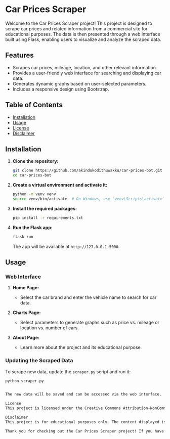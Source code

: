 # Car Prices Scraper

Welcome to the Car Prices Scraper project! This project is designed to scrape car prices and related information from a commercial site for educational purposes. The data is then presented through a web interface built using Flask, enabling users to visualize and analyze the scraped data.

## Features

- Scrapes car prices, mileage, location, and other relevant information.
- Provides a user-friendly web interface for searching and displaying car data.
- Generates dynamic graphs based on user-selected parameters.
- Includes a responsive design using Bootstrap.

## Table of Contents

- [Installation](#installation)
- [Usage](#usage)
- [License](#license)
- [Disclaimer](#disclaimer)

## Installation

1. **Clone the repository:**

    ```bash
    git clone https://github.com/akindukodithuwakku/car-prices-bot.git
    cd car-prices-bot
    ```

2. **Create a virtual environment and activate it:**

    ```bash
    python -m venv venv
    source venv/bin/activate  # On Windows, use `venv\Scripts\activate`
    ```

3. **Install the required packages:**

    ```bash
    pip install -r requirements.txt
    ```

4. **Run the Flask app:**

    ```bash
    flask run
    ```

    The app will be available at `http://127.0.0.1:5000`.

## Usage

### Web Interface

1. **Home Page:**
   - Select the car brand and enter the vehicle name to search for car data.

2. **Charts Page:**
   - Select parameters to generate graphs such as price vs. mileage or location vs. number of cars.

3. **About Page:**
   - Learn more about the project and its educational purpose.

### Updating the Scraped Data

To scrape new data, update the `scraper.py` script and run it:

```bash
python scraper.py


The new data will be saved and can be accessed via the web interface.

License
This project is licensed under the Creative Commons Attribution-NonCommercial-ShareAlike 4.0 International License. See the LICENSE file for details.

Disclaimer
This project is for educational purposes only. The content displayed is sourced from riyasewana.com, and the original content is owned by them. This project aims to demonstrate web scraping, Flask, and web development techniques.

Thank you for checking out the Car Prices Scraper project! If you have any questions or suggestions, feel free to open an issue or contact the project maintainer.


